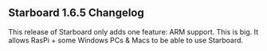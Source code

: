 ## Starboard 1.6.5 Changelog
This release of Starboard only adds one feature: ARM support. This is big. It allows RasPi + some Windows PCs & Macs to be able to use Starboard.
